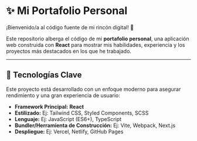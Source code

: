 # ✨ Mi Portafolio Personal

¡Bienvenido/a al código fuente de mi rincón digital! 👋

Este repositorio alberga el código de mi **portafolio personal**, una aplicación web construida con **React** para mostrar mis habilidades, experiencia y los proyectos más destacados en los que he trabajado.

---

## 🚀 Tecnologías Clave

Este proyecto está desarrollado con un enfoque moderno para asegurar rendimiento y una gran experiencia de usuario:

* **Framework Principal:** **React**
* **Estilizado:** Ej: Tailwind CSS, Styled Components, SCSS
* **Lenguaje:** Ej: JavaScript (ES6+), TypeScript
* **Bundler/Herramienta de Construcción:** Ej: Vite, Webpack, Next.js
* **Despliegue:** Ej: Vercel, Netlify, GitHub Pages
